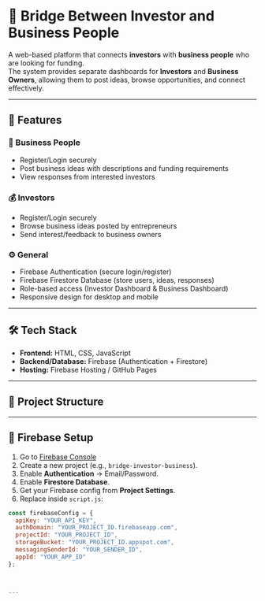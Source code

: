 # 🌉 Bridge Between Investor and Business People

A web-based platform that connects **investors** with **business people** who are looking for funding.  
The system provides separate dashboards for **Investors** and **Business Owners**, allowing them to post ideas, browse opportunities, and connect effectively.  

---

## 🚀 Features

### 👔 Business People
- Register/Login securely  
- Post business ideas with descriptions and funding requirements  
- View responses from interested investors  

### 💰 Investors
- Register/Login securely  
- Browse business ideas posted by entrepreneurs  
- Send interest/feedback to business owners  

### ⚙️ General
- Firebase Authentication (secure login/register)  
- Firebase Firestore Database (store users, ideas, responses)  
- Role-based access (Investor Dashboard & Business Dashboard)  
- Responsive design for desktop and mobile  

---

## 🛠️ Tech Stack
- **Frontend:** HTML, CSS, JavaScript  
- **Backend/Database:** Firebase (Authentication + Firestore)  
- **Hosting:** Firebase Hosting / GitHub Pages  

---

## 📂 Project Structure




---

## 🔑 Firebase Setup
1. Go to [Firebase Console](https://console.firebase.google.com/)  
2. Create a new project (e.g., `bridge-investor-business`).  
3. Enable **Authentication** → Email/Password.  
4. Enable **Firestore Database**.  
5. Get your Firebase config from **Project Settings**.  
6. Replace inside `script.js`:

```javascript
const firebaseConfig = {
  apiKey: "YOUR_API_KEY",
  authDomain: "YOUR_PROJECT_ID.firebaseapp.com",
  projectId: "YOUR_PROJECT_ID",
  storageBucket: "YOUR_PROJECT_ID.appspot.com",
  messagingSenderId: "YOUR_SENDER_ID",
  appId: "YOUR_APP_ID"
};



---
